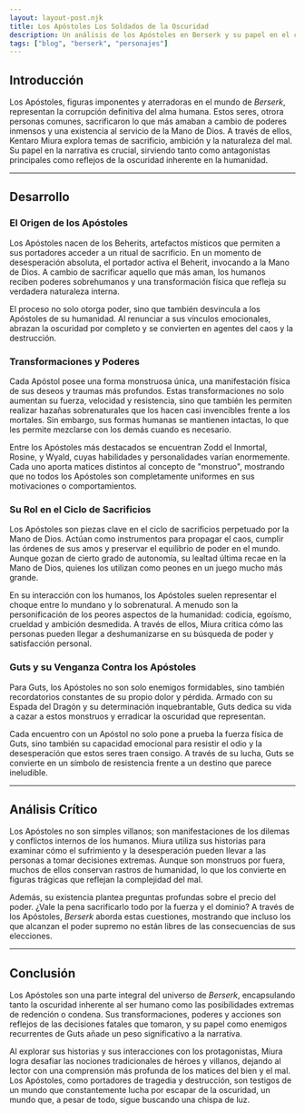 ```yaml
---
layout: layout-post.njk
title: Los Apóstoles Los Soldados de la Oscuridad
description: Un análisis de los Apóstoles en Berserk y su papel en el ciclo de destrucción y poder.
tags: ["blog", "berserk", "personajes"]
---
```


## Introducción

Los Apóstoles, figuras imponentes y aterradoras en el mundo de *Berserk*, representan la corrupción definitiva del alma humana. Estos seres, otrora personas comunes, sacrificaron lo que más amaban a cambio de poderes inmensos y una existencia al servicio de la Mano de Dios. A través de ellos, Kentaro Miura explora temas de sacrificio, ambición y la naturaleza del mal. Su papel en la narrativa es crucial, sirviendo tanto como antagonistas principales como reflejos de la oscuridad inherente en la humanidad.

---

## Desarrollo

### El Origen de los Apóstoles
Los Apóstoles nacen de los Beherits, artefactos místicos que permiten a sus portadores acceder a un ritual de sacrificio. En un momento de desesperación absoluta, el portador activa el Beherit, invocando a la Mano de Dios. A cambio de sacrificar aquello que más aman, los humanos reciben poderes sobrehumanos y una transformación física que refleja su verdadera naturaleza interna. 

El proceso no solo otorga poder, sino que también desvincula a los Apóstoles de su humanidad. Al renunciar a sus vínculos emocionales, abrazan la oscuridad por completo y se convierten en agentes del caos y la destrucción.

### Transformaciones y Poderes
Cada Apóstol posee una forma monstruosa única, una manifestación física de sus deseos y traumas más profundos. Estas transformaciones no solo aumentan su fuerza, velocidad y resistencia, sino que también les permiten realizar hazañas sobrenaturales que los hacen casi invencibles frente a los mortales. Sin embargo, sus formas humanas se mantienen intactas, lo que les permite mezclarse con los demás cuando es necesario.

Entre los Apóstoles más destacados se encuentran Zodd el Inmortal, Rosine, y Wyald, cuyas habilidades y personalidades varían enormemente. Cada uno aporta matices distintos al concepto de "monstruo", mostrando que no todos los Apóstoles son completamente uniformes en sus motivaciones o comportamientos.

### Su Rol en el Ciclo de Sacrificios
Los Apóstoles son piezas clave en el ciclo de sacrificios perpetuado por la Mano de Dios. Actúan como instrumentos para propagar el caos, cumplir las órdenes de sus amos y preservar el equilibrio de poder en el mundo. Aunque gozan de cierto grado de autonomía, su lealtad última recae en la Mano de Dios, quienes los utilizan como peones en un juego mucho más grande.

En su interacción con los humanos, los Apóstoles suelen representar el choque entre lo mundano y lo sobrenatural. A menudo son la personificación de los peores aspectos de la humanidad: codicia, egoísmo, crueldad y ambición desmedida. A través de ellos, Miura critica cómo las personas pueden llegar a deshumanizarse en su búsqueda de poder y satisfacción personal.

### Guts y su Venganza Contra los Apóstoles
Para Guts, los Apóstoles no son solo enemigos formidables, sino también recordatorios constantes de su propio dolor y pérdida. Armado con su Espada del Dragón y su determinación inquebrantable, Guts dedica su vida a cazar a estos monstruos y erradicar la oscuridad que representan.

Cada encuentro con un Apóstol no solo pone a prueba la fuerza física de Guts, sino también su capacidad emocional para resistir el odio y la desesperación que estos seres traen consigo. A través de su lucha, Guts se convierte en un símbolo de resistencia frente a un destino que parece ineludible.

---

## Análisis Crítico

Los Apóstoles no son simples villanos; son manifestaciones de los dilemas y conflictos internos de los humanos. Miura utiliza sus historias para examinar cómo el sufrimiento y la desesperación pueden llevar a las personas a tomar decisiones extremas. Aunque son monstruos por fuera, muchos de ellos conservan rastros de humanidad, lo que los convierte en figuras trágicas que reflejan la complejidad del mal.

Además, su existencia plantea preguntas profundas sobre el precio del poder. ¿Vale la pena sacrificarlo todo por la fuerza y el dominio? A través de los Apóstoles, *Berserk* aborda estas cuestiones, mostrando que incluso los que alcanzan el poder supremo no están libres de las consecuencias de sus elecciones.

---

## Conclusión

Los Apóstoles son una parte integral del universo de *Berserk*, encapsulando tanto la oscuridad inherente al ser humano como las posibilidades extremas de redención o condena. Sus transformaciones, poderes y acciones son reflejos de las decisiones fatales que tomaron, y su papel como enemigos recurrentes de Guts añade un peso significativo a la narrativa.

Al explorar sus historias y sus interacciones con los protagonistas, Miura logra desafiar las nociones tradicionales de héroes y villanos, dejando al lector con una comprensión más profunda de los matices del bien y el mal. Los Apóstoles, como portadores de tragedia y destrucción, son testigos de un mundo que constantemente lucha por escapar de la oscuridad, un mundo que, a pesar de todo, sigue buscando una chispa de luz.
